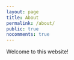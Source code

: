 ```yaml
---
layout: page
title: About
permalink: /about/
public: true
nocomments: true
---
```


Welcome to this website!
